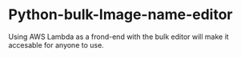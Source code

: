 # Python-bulk-Image-name-editor

Using AWS Lambda as a frond-end with the bulk editor will make it accesable for anyone to use.
